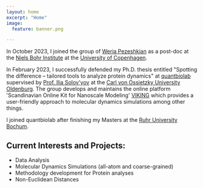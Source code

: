 ```yaml
---
layout: home
excerpt: "Home"
image:
  feature: banner.png

---
```


In October 2023, I joined the group of [Weria Pezeshkian](https://nbi.ku.dk/ansatte/?pure=da/persons/733547) as a post-doc at the [Niels Bohr Institute](https://nbi.ku.dk/english/) at the [University of Copenhagen](https://www.ku.dk/english/).

In February 2023, I successfully defended my Ph.D. thesis entitled "Spotting the difference – tailored tools to analyze protein dynamics" at [quantbiolab](https://quantbiolab.com/) supervised by [Prof. Ilia Solov'yov](https://quantbiolab.com/group/ilia-solovyov) at the [Carl von Ossietzky University Oldenburg](https://uol.de/en). The group develops and maintains the online platform 'Scandinavian Online Kit for Nanoscale Modeling' [VIKING](https://viking-suite.com/) which provides a user-friendly approach to molecular dynamics simulations among other things.

I joined quantbiolab after finishing my Masters at the [Ruhr University Bochum](https://www.ruhr-uni-bochum.de/en).

## Current Interests and Projects:

- Data Analysis
- Molecular Dynamics Simulations (all-atom and coarse-grained)
- Methodology development for Protein analyses
- Non-Euclidean Distances
